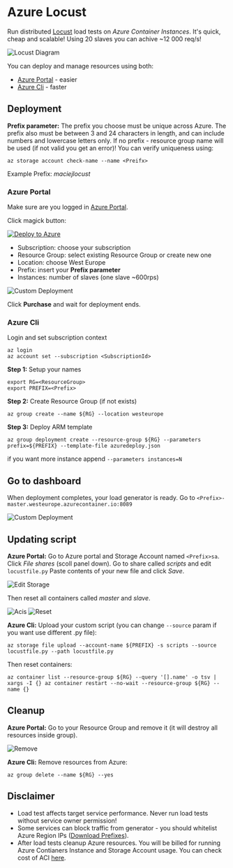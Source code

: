 # Azure Locust

Run distributed [Locust](https://locust.io/) load tests on _Azure Container Instances_. It's quick, cheap and scalable! Using 20 slaves you can achive ~12 000 req/s!

![Locust Diagram](docs/locust-diagram.png)

You can deploy and manage resources using both: 
* [Azure Portal](https://portal.azure.com) - easier
* [Azure Cli](https://docs.microsoft.com/en-us/cli/azure/install-azure-cli?view=azure-cli-latest) - faster 



## Deployment

**Prefix parameter:** The prefix you choose must be unique across Azure. The prefix also must be between 3 and 24 characters in length, and can include numbers and lowercase letters only. If no prefix - resource group name will be used (if not valid you get an error)! You can verify uniqueness using:

```
az storage account check-name --name <Preifx>
```

Example Prefix: _maciejlocust_

### Azure Portal

Make sure are you logged in [Azure Portal](https://portal.azure.com).

Click magick button:

[![Deploy to Azure](https://azuredeploy.net/deploybutton.png)](https://portal.azure.com/#create/Microsoft.Template/uri/https%3A%2F%2Fraw.githubusercontent.com%2FORBA%2Fazure-locust%2Fmaster%2Fazuredeploy.json)

- Subscription: choose your subscription
- Resource Group: select existing Resource Group or create new one
- Location: choose West Europe
- Prefix: insert your **Prefix parameter**
- Instances: number of slaves (one slave ~600rps)

![Custom Deployment](docs/custom-deployment.png)

Click **Purchase** and wait for deployment ends.

### Azure Cli

Login and set subscription context

```
az login
az account set --subscription <SubscriptionId>
```

**Step 1:** Setup your names
```
export RG=<ResourceGroup>
export PREFIX=<Prefix>
```

**Step 2:** Create Resource Group (if not exists)
```
az group create --name ${RG} --location westeurope
```

**Step 3:** Deploy ARM template
```
az group deployment create --resource-group ${RG} --parameters prefix=${PREFIX} --template-file azuredeploy.json
```
if you want more instance append `--parameters instances=N`

## Go to dashboard

When deployment completes, your load generator is ready. Go to `<Prefix>-master.westeurope.azurecontainer.io:8089`

![Custom Deployment](docs/locust-ready.png)

## Updating script

**Azure Portal:** Go to Azure portal and Storage Account named `<Prefix>sa`. 
Click _File shares_ (scoll panel down).
Go to share called _scripts_ and edit `locustfile.py`
Paste contents of your new file and click _Save_.

![Edit Storage](docs/locust-save.png)

Then reset all containers called *master* and *slave*.

![Acis](docs/locust-acis.png)
![Reset](docs/locust-reset.png)

**Azure Cli:** Upload your custom script (you can change `--source` param if you want use different .py file):
```
az storage file upload --account-name ${PREFIX} -s scripts --source locustfile.py --path locustfile.py
```
Then reset containers:
```
az container list --resource-group ${RG} --query '[].name' -o tsv | xargs -I {} az container restart --no-wait --resource-group ${RG} --name {} 
```


## Cleanup


**Azure Portal:** Go to your Resource Group and remove it (it will destroy all resources inside group).

![Remove](docs/locust-rm.png)

**Azure Cli:** Remove resources from Azure:
```
az group delete --name ${RG} --yes
```

## Disclaimer

* Load test affects target service performance. Never run load tests without service owner permission!
* Some services can block traffic from generator - you should whitelist Azure Region IPs ([Download Prefixes](https://www.microsoft.com/download/details.aspx?id=56519)).
* After load tests cleanup Azure resources. You will be billed for running Azure Contianers Instance and Storage Account usage. You can check cost of ACI [here](https://azure.microsoft.com/en-us/pricing/details/container-instances/).
